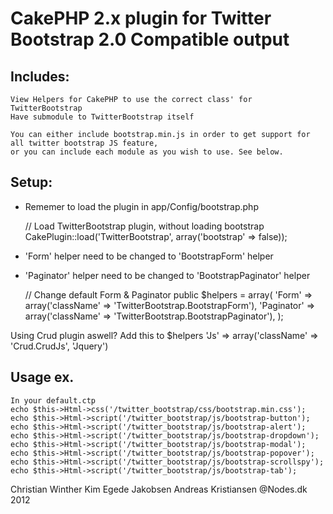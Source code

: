 CakePHP 2.x plugin for Twitter Bootstrap 2.0 Compatible output
============


Includes:
-------

	View Helpers for CakePHP to use the correct class' for TwitterBootstrap
	Have submodule to TwitterBootstrap itself

	You can either include bootstrap.min.js in order to get support for all twitter bootstrap JS feature,
	or you can include each module as you wish to use. See below.


Setup:
-------
* Rememer to load the plugin in app/Config/bootstrap.php

	// Load TwitterBootstrap plugin, without loading bootstrap
	CakePlugin::load('TwitterBootstrap', array('bootstrap' => false));

* 'Form' helper need to be changed to 'BootstrapForm' helper
* 'Paginator' helper need to be changed to 'BootstrapPaginator' helper

	// Change default Form & Paginator
	public $helpers = array(
		'Form'		=> array('className' => 'TwitterBootstrap.BootstrapForm'),
		'Paginator' => array('className' => 'TwitterBootstrap.BootstrapPaginator'),
	);


Using Crud plugin aswell?
	Add this to $helpers
		'Js'		=> array('className' => 'Crud.CrudJs', 'Jquery')

Usage ex.
-------
	In your default.ctp
	echo $this->Html->css('/twitter_bootstrap/css/bootstrap.min.css');
	echo $this->Html->script('/twitter_bootstrap/js/bootstrap-button');
	echo $this->Html->script('/twitter_bootstrap/js/bootstrap-alert');
	echo $this->Html->script('/twitter_bootstrap/js/bootstrap-dropdown');
	echo $this->Html->script('/twitter_bootstrap/js/bootstrap-modal');
	echo $this->Html->script('/twitter_bootstrap/js/bootstrap-popover');
	echo $this->Html->script('/twitter_bootstrap/js/bootstrap-scrollspy');
	echo $this->Html->script('/twitter_bootstrap/js/bootstrap-tab');


Christian Winther
Kim Egede Jakobsen
Andreas Kristiansen
@Nodes.dk 2012
